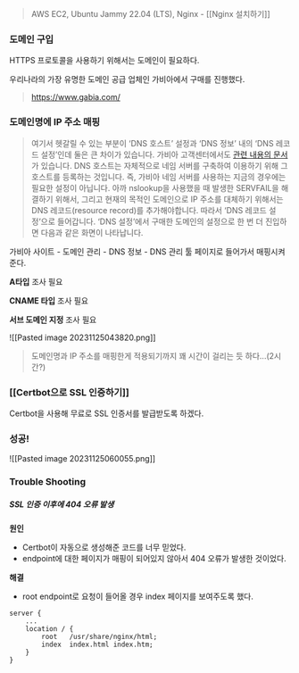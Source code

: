 
> AWS EC2, Ubuntu Jammy 22.04 (LTS), Nginx - [[Nginx 설치하기]]

### 도메인 구입

HTTPS 프로토콜을 사용하기 위해서는 도메인이 필요하다.

우리나라의 가장 유명한 도메인 공급 업체인 가비아에서 구매를 진행했다.
> https://www.gabia.com/


### 도메인명에 IP 주소 매핑

>여기서 헷갈릴 수 있는 부분이 ‘DNS 호스트’ 설정과 ‘DNS 정보’ 내의 ‘DNS 레코드 설정’인데 둘은 큰 차이가 있습니다. 가비아 고객센터에서도 [관련 내용의 문서](https://customer.gabia.com/faq/detail#/2929/2948)가 있습니다. DNS 호스트는 자체적으로 네임 서버를 구축하여 이용하기 위해 그 호스트를 등록하는 것입니다. 즉, 가비아 네임 서버를 사용하는 지금의 경우에는 필요한 설정이 아닙니다. 아까 nslookup을 사용했을 때 발생한 SERVFAIL을 해결하기 위해서, 그리고 현재의 목적인 도메인으로 IP 주소를 대체하기 위해서는 DNS 레코드(resource record)를 추가해야합니다. 따라서 ‘DNS 레코드 설정’으로 들어갑니다. ‘DNS 설정’에서 구매한 도메인의 설정으로 한 번 더 진입하면 다음과 같은 화면이 나타납니다.

가비아 사이트 - 도메인 관리 - DNS 정보 - DNS 관리 툴 페이지로 들어가서 매핑시켜준다.

**A타입**
조사 필요

**CNAME 타입**
조사 필요

**서브 도메인 지정**
조사 필요


![[Pasted image 20231125043820.png]]

> 도메인명과 IP 주소를 매핑한게 적용되기까지 꽤 시간이 걸리는 듯 하다...(2시간?)


### [[Certbot으로 SSL 인증하기]]

Certbot을 사용해 무료로 SSL 인증서를 발급받도록 하겠다.


### 성공!

![[Pasted image 20231125060055.png]]


### Trouble Shooting

##### SSL 인증 이후에 404 오류 발생

**원인**
- Certbot이 자동으로 생성해준 코드를 너무 믿었다.
- endpoint에 대한 페이지가 매핑이 되어있지 않아서 404 오류가 발생한 것이었다.

**해결**
- root endpoint로 요청이 들어올 경우 index 페이지를 보여주도록 했다.
```
server {
	...
    location / {
        root   /usr/share/nginx/html;
        index  index.html index.htm;
    }
}
```
